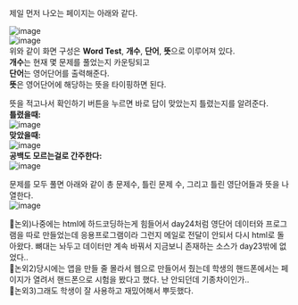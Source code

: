 제일 먼저 나오는 페이지는 아래와 같다.    

![image](https://user-images.githubusercontent.com/61738600/127736718-84373d95-b482-4915-b25c-07cd85864f33.png)  
![image](https://user-images.githubusercontent.com/61738600/127736773-8d31ea7a-8d6b-46bb-a943-291ccad9daed.png)  
위와 같이 화면 구성은 **Word Test**, **개수**, **단어**, **뜻**으로 이루어져 있다.  
**개수**는 현재 몇 문제를 풀었는지 카운팅되고  
**단어**는 영어단어를 출력해준다.  
**뜻**은 영어단어에 해당하는 뜻을 타이핑하면 된다.  
  
뜻을 적고나서 확인하기 버튼을 누르면 바로 답이 맞았는지 틀렸는지를 알려준다.  
**틀렸을때:**  
![image](https://user-images.githubusercontent.com/61738600/127736846-5a5b0e89-b943-4ed1-bc44-166cdf02eb30.png)  
**맞았을때:**  
![image](https://user-images.githubusercontent.com/61738600/127736864-880a9da3-a59a-4cad-a2db-d1e787e4ae90.png)  
**공백도 모르는걸로 간주한다:**  
![image](https://user-images.githubusercontent.com/61738600/127736885-715a7673-d3ba-44c8-b20f-5cb103c78ae6.png)  
  
문제를 모두 풀면 아래와 같이 총 문제수, 틀린 문제 수, 그리고 틀린 영단어들과 뜻을 나열한다.  
![image](https://user-images.githubusercontent.com/61738600/127736957-105cf7a4-b076-4c2e-88f3-099783a92de8.png)   
  
💭논외)나중에는 html에 하드코딩하는게 힘들어서 day24처럼 영단어 데이터와 프로그램을 따로 만들었는데 응용프로그램이라 그런지 메일로 전달이 안되서 다시 html로 돌아왔다. 뼈대는 놔두고 데이터만 계속 바꿔서 지금보니 존재하는 소스가 day23밖에 없었다..  
💭논외2)당시에는 앱을 만들 줄 몰라서 웹으로 만들어서 줬는데 학생의 핸드폰에서는 페이지가 열려서 핸드폰으로 시험을 봤다고 했다. 난 안되던데 기종차이인가..  
💭논외3)그래도 학생이 잘 사용하고 재밌어해서 뿌듯했다.  





